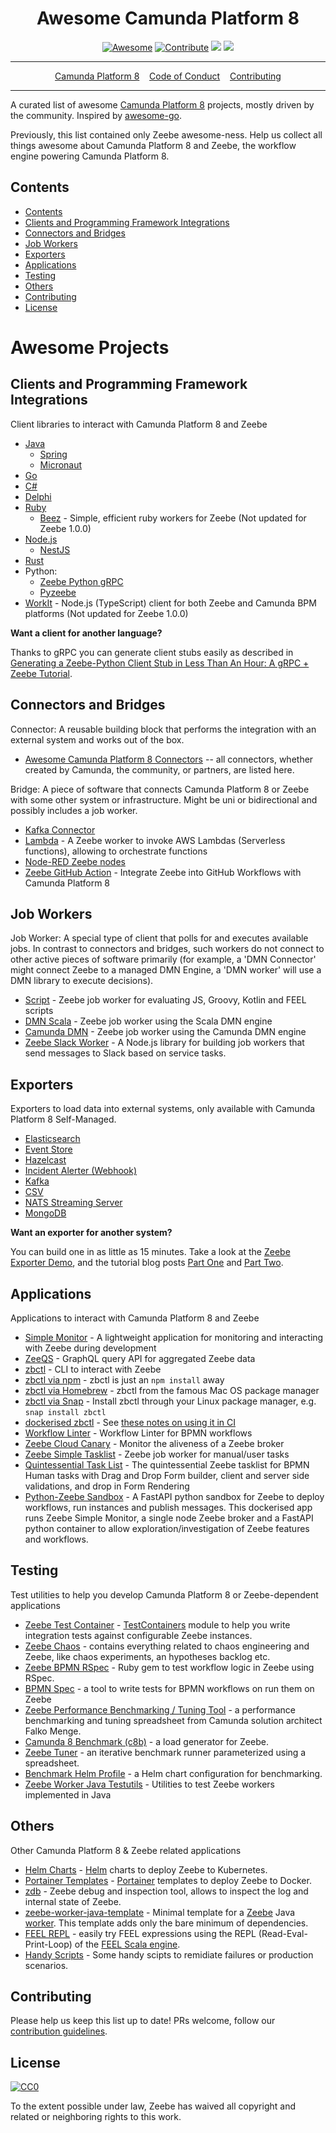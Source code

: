 <div align="center">
<h1>Awesome Camunda Platform 8</h1>

[![Awesome](https://awesome.re/badge.svg)](https://awesome.re) [![Contribute](https://img.shields.io/badge/contribute-project-blue.svg)](https://github.com/camunda-community-hub/awesome-camunda-platform-8/pulls) [![](https://img.shields.io/badge/Community%20Extension-An%20open%20source%20community%20maintained%20project-FF4700)](https://github.com/camunda-community-hub/community) ![](https://img.shields.io/badge/Compatible%20with-Camunda%20Platform%208-0072Ce)
  
<hr />
<a href="https://camunda.com/platform/">Camunda Platform 8</a>&nbsp;&nbsp;&nbsp;
<a href="CODE_OF_CONDUCT.md">Code of Conduct</a>&nbsp;&nbsp;&nbsp;
<a href="CONTRIBUTING.md">Contributing</a>
<hr />
</div>

A curated list of awesome [Camunda Platform 8](https://camunda.com/platform/) projects, mostly driven by the community. Inspired by [awesome-go](https://github.com/avelino/awesome-go).

Previously, this list contained only Zeebe awesome-ness. Help us collect all things awesome about Camunda Platform 8 and Zeebe, the workflow engine powering Camunda Platform 8.

## Contents

- [Contents](#contents)
- [Clients and Programming Framework Integrations](#clients-and-programming-framework-integrations)
- [Connectors and Bridges](#connectors-and-bridges)
- [Job Workers](#job-workers)
- [Exporters](#exporters)
- [Applications](#applications)
- [Testing](#testing)
- [Others](#others)
- [Contributing](#contributing)
- [License](#license)

# Awesome Projects

## Clients and Programming Framework Integrations

Client libraries to interact with Camunda Platform 8 and Zeebe

- [Java](https://github.com/camunda/zeebe/tree/main/clients/java)
  - [Spring](https://github.com/camunda-community-hub/spring-zeebe)
  - [Micronaut](https://github.com/camunda-community-hub/micronaut-zeebe-client)
- [Go](https://github.com/camunda-cloud/zeebe/tree/master/clients/go)
- [C#](https://github.com/camunda-community-hub/zeebe-client-csharp)
- [Delphi](https://github.com/camunda-community-hub/DelphiZeeBeClient)
- [Ruby](https://github.com/zeebe-io/zeebe-client-ruby)
  - [Beez](https://github.com/gottfrois/beez) - Simple, efficient ruby workers for Zeebe (Not updated for Zeebe 1.0.0)
- [Node.js](https://github.com/camunda-community-hub/zeebe-client-node-js)
  - [NestJS](https://github.com/camunda-community-hub/nestjs-zeebe#readme)
- [Rust](https://github.com/camunda-community-hub/zeebest)
- Python:
  - [Zeebe Python gRPC](https://pypi.org/project/zeebe-grpc/)
  - [Pyzeebe](https://github.com/camunda-community-hub/pyzeebe)
- [WorkIt](https://github.com/VilledeMontreal/workit) - Node.js (TypeScript) client for both Zeebe and Camunda BPM platforms (Not updated for Zeebe 1.0.0)

**Want a client for another language?**

Thanks to gRPC you can generate client stubs easily as described in [Generating a Zeebe-Python Client Stub in Less Than An Hour: A gRPC + Zeebe Tutorial](https://camunda.com/blog/2018/11/grpc-generating-a-zeebe-python-client/).


## Connectors and Bridges

Connector: A reusable building block that performs the integration with an external system and works out of the box.

* [Awesome Camunda Platform 8 Connectors](https://github.com/camunda-community-hub/camunda-8-connectors) -- all connectors, whether created by Camunda, the community, or partners, are listed here.
  
Bridge: A piece of software that connects Camunda Platform 8 or Zeebe with some other system or infrastructure. Might be uni or bidirectional and possibly includes a job worker.

- [Kafka Connector](https://github.com/camunda-community-hub/kafka-connect-zeebe)
- [Lambda](https://github.com/camunda-community-hub/zeebe-lambda-worker) - A Zeebe worker to invoke AWS Lambdas (Serverless functions), allowing to orchestrate functions
- [Node-RED Zeebe nodes](https://github.com/camunda-community-hub/node-red-contrib-zeebe)
- [Zeebe GitHub Action](https://github.com/marketplace/actions/camunda-8-action) - Integrate Zeebe into GitHub Workflows with Camunda Platform 8

## Job Workers

Job Worker: A special type of client that polls for and executes available jobs. In contrast to connectors and bridges, such workers do not connect to other active pieces of software primarily (for example, a 'DMN Connector' might connect Zeebe to a managed DMN Engine, a 'DMN worker' will use a DMN library to execute decisions).

- [Script](https://github.com/camunda-community-hub/zeebe-script-worker) - Zeebe job worker for evaluating JS, Groovy, Kotlin and FEEL scripts
- [DMN Scala](https://github.com/camunda/dmn-scala/) - Zeebe job worker using the Scala DMN engine
- [Camunda DMN](https://github.com/camunda-community-hub/zeebe-dmn-worker) - Zeebe job worker using the Camunda DMN engine
- [Zeebe Slack Worker](https://github.com/camunda-community-hub/zeebe-slack-worker) - A Node.js library for building job workers that send messages to Slack based on service tasks.

## Exporters

Exporters to load data into external systems, only available with Camunda Platform 8 Self-Managed.

- [Elasticsearch](https://github.com/camunda/zeebe/tree/main/exporters/elasticsearch-exporter)
- [Event Store](https://github.com/jwulf/zeebe-eventstore-exporter)
- [Hazelcast](https://github.com/camunda-community-hub/zeebe-hazelcast-exporter)
- [Incident Alerter (Webhook)](https://github.com/jwulf/zeebe-incident-alerter)
- [Kafka](https://github.com/camunda-community-hub/zeebe-kafka-exporter)
- [CSV](https://github.com/zeebe-io/zeebe-csv-exporter)
- [NATS Streaming Server](https://github.com/MrSaints/zeebe-nats-streaming-exporter)
- [MongoDB](https://github.com/crossid/zeebe-mongo-exporter)

**Want an exporter for another system?**

You can build one in as little as 15 minutes. Take a look at the [Zeebe Exporter Demo](https://github.com/jwulf/zeebe-exporter-demo), and the tutorial blog posts [Part One](https://camunda.com/blog/2019/05/exporter-part-1/) and [Part Two](https://camunda.com/blog/2019/06/exporter-part-2/).

## Applications

Applications to interact with Camunda Platform 8 and Zeebe

- [Simple Monitor](https://github.com/camunda-community-hub/zeebe-simple-monitor) - A lightweight application for monitoring and interacting with Zeebe during development
- [ZeeQS](https://github.com/camunda-community-hub/zeeqs) - GraphQL query API for aggregated Zeebe data
- [zbctl](https://docs.camunda.io/docs/apis-clients/cli-client/) - CLI to interact with Zeebe
- [zbctl via npm](https://www.npmjs.com/package/zbctl) - zbctl is just an `npm install` away
- [zbctl via Homebrew](https://formulae.brew.sh/formula/zbctl) - zbctl from the famous Mac OS package manager
- [zbctl via Snap](https://snapcraft.io/zbctl) - Install zbctl through your Linux package manager, e.g. `snap install zbctl`
- [dockerised zbctl](https://hub.docker.com/r/sitapati/zbctl) - See [these notes on using it in CI](https://forum.zeebe.io/t/use-docker-compose-cant-find-bpmn-file/1004/3?u=jwulf)
- [Workflow Linter](https://github.com/StephenOTT/Workflow-Linter) - Workflow Linter for BPMN workflows
- [Zeebe Cloud Canary](https://github.com/jwulf/zeebe-cloud-canary) - Monitor the aliveness of a Zeebe broker
- [Zeebe Simple Tasklist](https://github.com/camunda-community-hub/zeebe-simple-tasklist) - Zeebe job worker for manual/user tasks
- [Quintessential Task List](https://github.com/StephenOTT/Quintessential-Tasklist-Zeebe) - The quintessential Zeebe tasklist for BPMN Human tasks with Drag and Drop Form builder, client and server side validations, and drop in Form Rendering
- [Python-Zeebe Sandbox](https://github.com/nimanamjouyan/python-zeebe) - A FastAPI python sandbox for Zeebe to deploy workflows, run instances and publish messages. This dockerised app runs Zeebe Simple Monitor, a single node Zeebe broker and a FastAPI python container to allow exploration/investigation of Zeebe features and workflows.

## Testing

Test utilities to help you develop Camunda Platform 8 or Zeebe-dependent applications

- [Zeebe Test Container](https://github.com/camunda-community-hub/zeebe-test-container) - [TestContainers](https://testcontainers.org) module to help you write integration tests against configurable Zeebe instances.
- [Zeebe Chaos](https://github.com/zeebe-io/zeebe-chaos) - contains everything related to chaos engineering and Zeebe, like chaos experiments, an hypotheses backlog etc.
- [Zeebe BPMN RSpec](https://github.com/ezcater/zeebe_bpmn_rspec) - Ruby gem to test workflow logic in Zeebe using RSpec.
- [BPMN Spec](https://github.com/camunda-community-hub/bpmn-spec) - a tool to write tests for BPMN workflows on run them on Zeebe
- [Zeebe Performance Benchmarking / Tuning Tool](https://zeebe.io/blog/2020/11/zeebe-performance-tool/) - a performance benchmarking and tuning spreadsheet from Camunda solution architect Falko Menge.
- [Camunda 8 Benchmark (c8b)](https://github.com/camunda-community-hub/camunda-8-benchmark) - a load generator for Zeebe.
- [Zeebe Tuner](https://github.com/camunda-consulting/zeebe-tuner/) - an iterative benchmark runner parameterized using a spreadsheet.
- [Benchmark Helm Profile](https://github.com/camunda-community-hub/camunda-8-helm-profiles/tree/main/google/benchmark) - a Helm chart configuration for benchmarking.
- [Zeebe Worker Java Testutils](https://github.com/camunda-community-hub/zeebe-worker-java-testutils) - Utilities to test Zeebe workers implemented in Java

## Others

Other Camunda Platform 8 & Zeebe related applications

- [Helm Charts](https://helm.camunda.io/) - [Helm](https://helm.sh/) charts to deploy Zeebe to Kubernetes.
- [Portainer Templates](https://camunda-community-hub.github.io/zeebe-portainer-templates/) - [Portainer](https://www.portainer.io/) templates to deploy Zeebe to Docker.
- [zdb](https://github.com/Zelldon/zdb) - Zeebe debug and inspection tool, allows to inspect the log and internal state of Zeebe.
- [zeebe-worker-java-template](https://github.com/camunda-community-hub/zeebe-worker-java-template) - Minimal template for a [Zeebe](https://github.com/camunda-cloud/zeebe)
Java [worker](https://docs.camunda.io/docs/components/concepts/job-workers/). This template adds only the bare minimum of dependencies.
- [FEEL REPL](https://camunda.github.io/feel-scala/docs/reference/#feel-repl) - easily try FEEL expressions using the REPL (Read-Eval-Print-Loop) of the [FEEL Scala engine](https://github.com/camunda/feel-scala).
- [Handy Scripts](https://github.com/armaan6651/camunda-8-handy-scripts) - Some handy scipts to remidiate failures or production scenarios.

## Contributing
Please help us keep this list up to date! PRs welcome, follow our [contribution guidelines](CONTRIBUTING.md).

## License

[![CC0](https://mirrors.creativecommons.org/presskit/buttons/88x31/svg/cc-zero.svg)](https://creativecommons.org/publicdomain/zero/1.0)

To the extent possible under law, Zeebe has waived all copyright and related or neighboring rights to this work.
